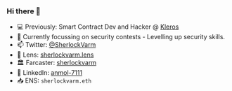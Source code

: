 ### Hi there 👋 

- 💻 Previously: Smart Contract Dev and Hacker @ [Kleros](https://kleros.io/)
- 🧠 Currently focussing on security contests  - Levelling up security skills.
- 📫 Twitter: [@SherlockVarm](https://x.com/SherlockVarm)
- 🌱 Lens: [sherlockvarm.lens](https://hey.xyz/u/sherlockvarm)
- 🏛️ Farcaster: [sherlockvarm](https://warpcast.com/sherlockvarm/)
- 🚪 LinkedIn: [anmol-7111](https://www.linkedin.com/in/anmol-7111/)
- 📥 ENS: `sherlockvarm.eth`
